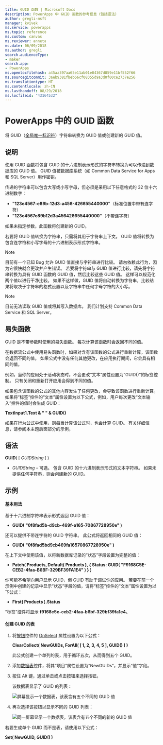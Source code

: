 ```yaml
---
title: GUID 函数 | Microsoft Docs
description: PowerApps 中 GUID 函数的参考信息（包括语法）
author: gregli-msft
manager: kvivek
ms.service: powerapps
ms.topic: reference
ms.custom: canvas
ms.reviewer: anneta
ms.date: 06/09/2018
ms.author: gregli
search.audienceType:
- maker
search.app:
- PowerApps
ms.openlocfilehash: a45aa397aa65e11ab01e04367d859e11bf552f66
ms.sourcegitcommit: 3aeb9381fbeb66cf08355d9a3d0f00ce2737e256
ms.translationtype: HT
ms.contentlocale: zh-CN
ms.lasthandoff: 08/29/2018
ms.locfileid: "43164532"
---
```

# <a name="guid-function-in-powerapps"></a>PowerApps 中的 GUID 函数
将 GUID（[全局唯一标识符](https://en.wikipedia.org/wiki/Universally_unique_identifier)）字符串转换为 GUID 值或创建新的 GUID 值。

## <a name="description"></a>说明
使用 GUID 函数将包含 GUID 的十六进制表示形式的字符串转换为可以传递到数据库的 GUID 值。 GUID 值被数据库系统（如 Common Data Service for Apps 和 SQL Server）用作密钥。

传递的字符串可以包含大写或小写字母，但必须是采用以下任意格式的 32 位十六进制数字：

- **"123e4567-e89b-12d3-a456-426655440000"**（标准位置中带有连字符）
- **"123e4567e89b12d3a456426655440000"**（不带连字符）

如果未指定参数，此函数将创建新的 GUID。

若要将 GUID 值转换为字符串，只需将其用于字符串上下文。 GUID 值将转换为包含连字符和小写字母的十六进制表示形式字符串。 

> [!NOTE]
> 目前有一个已知 Bug 允许 GUID 值直接与字符串进行比较。  请勿依赖此行为，因为它很快就会更改并产生错误。  若要将字符串与 GUID 值进行比较，请先将字符串转换为具有 GUID 函数的 GUID 值，然后比较这些 GUID 值。  这样可以规范化两个值以进行干净比较。  如果不这样做，GUID 值将自动转换为字符串，比较结果将取决于字符串的格式设置以及字符串中任何字母字符的大小写。

> [!NOTE]
> 目前无法读取 GUID 值或将其写入数据库。  我们计划支持 Common Data Service 和 SQL Server。 

## <a name="volatile-functions"></a>易失函数
GUID 是不带参数时使用的易失函数。 每次计算该函数时会返回不同的值。  

在数据流公式中使用易失函数时，如果对含有该函数的公式进行重新计算，该函数会返回不同的值。 如果公式中没有任何其他更改，在应用执行期间，它会具有相同的值。

例如，当你的应用处于活动状态时，不会更改“文本”属性设置为“GUID()”的标签控制。 只有关闭和重新打开应用会得到不同的值。

如果包含该函数的公式的其他内容发生了任何更改，会导致该函数进行重新计算。 如果将“标签”控件的“文本”属性设置为以下公式，例如，用户每次更改“文本输入”控件的值时会生成 GUID：

**TextInput1.Text & " " & GUID()**

如果在[行为公式](../working-with-formulas-in-depth.md)中使用，则每当计算该公式时，也会计算 GUID。 有关详细信息，请参阅本主题后面部分的示例。

## <a name="syntax"></a>语法
**GUID**( [ *GUIDString* ] )


* *GUIDString* – 可选。  包含 GUID 的十六进制表示形式的文本字符串。 如果未提供任何字符串，则会创建新的 GUID。

## <a name="examples"></a>示例

#### <a name="basic-usage"></a>基本用法

基于十六进制字符串表示形式返回 GUID 值：

* **GUID( "0f8fad5b-d9cb-469f-a165-70867728950e" )**

还可以提供不带连字符的 GUID 字符串。 此公式将返回相同的 GUID 值：

* **GUID( "0f8fad5bd9cb469fa16570867728950e" )**

在上下文中使用该值，以将新数据库记录的“状态”字段设置为完整的值：

* **Patch( Products, Default( Products ), { Status: GUID( "F9168C5E-CEB2-4faa-B6BF-329BF39FA1E4" ) } )**

你可能不希望向用户显示 GUID，但 GUID 有助于调试你的应用。 若要在前一个示例中创建的记录中显示“状态”字段的值，请将“标签”控件的“文本”属性设置为以下公式：

* **First( Products ).Status**

“标签”控件将显示 **f9168c5e-ceb2-4faa-b6bf-329bf39fa1e4**。

#### <a name="create-a-table-of-guids"></a>创建 GUID 的表

1. 将[按钮](../controls/control-button.md)控件的 [OnSelect](../controls/properties-core.md) 属性设置为以下公式：

    **ClearCollect( NewGUIDs, ForAll( [ 1, 2, 3, 4, 5 ], GUID() ) )**

    此公式创建一个单列的表，用于循环五次，从而得到五个 GUID。

1. 添加[数据表](../controls/control-data-table.md)控件，将其“项目”属性设置为“NewGUIDs”，并显示“值”字段。

1. 按住 Alt 键，通过单击或点击按钮来选择按钮。

    该数据表显示了 GUID 的列表：

    ![屏幕显示一个数据表，该表含有五个不同的 GUID 值](media/function-guid/guid-collection-1.png)

1. 再次选择该按钮以显示不同的 GUID 列表：

    ![同一屏幕显示一个数据表，该表含有五个不同的新的 GUID 值](media/function-guid/guid-collection-2.png)

若要生成单个 GUID 而不是表，请使用以下公式：

**Set( NewGUID, GUID() )**
